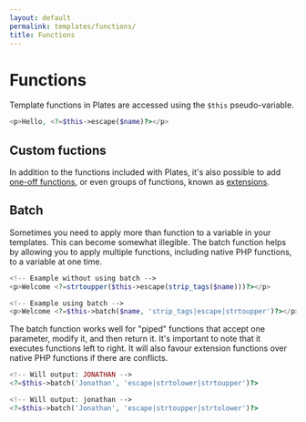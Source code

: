 ```yaml
---
layout: default
permalink: templates/functions/
title: Functions
---
```


Functions
=========

Template functions in Plates are accessed using the `$this` pseudo-variable.

~~~ php
<p>Hello, <?=$this->escape($name)?></p>
~~~


## Custom fuctions

In addition to the functions included with Plates, it's also possible to add [one-off functions](/engine/functions/), or even groups of functions, known as [extensions](/engine/extensions/).

## Batch

Sometimes you need to apply more than function to a variable in your templates. This can become somewhat illegible. The batch function helps by allowing you to apply multiple functions, including native PHP functions, to a variable at one time.

~~~ php
<!-- Example without using batch -->
<p>Welcome <?=strtoupper($this->escape(strip_tags($name)))?></p>

<!-- Example using batch -->
<p>Welcome <?=$this->batch($name, 'strip_tags|escape|strtoupper')?></p>
~~~

The batch function works well for "piped" functions that accept one parameter, modify it, and then return it. It's important to note that it executes functions left to right. It will also favour extension functions over native PHP functions if there are conflicts.

~~~ php
<!-- Will output: JONATHAN -->
<?=$this->batch('Jonathan', 'escape|strtolower|strtoupper')?>

<!-- Will output: jonathan -->
<?=$this->batch('Jonathan', 'escape|strtoupper|strtolower')?>
~~~